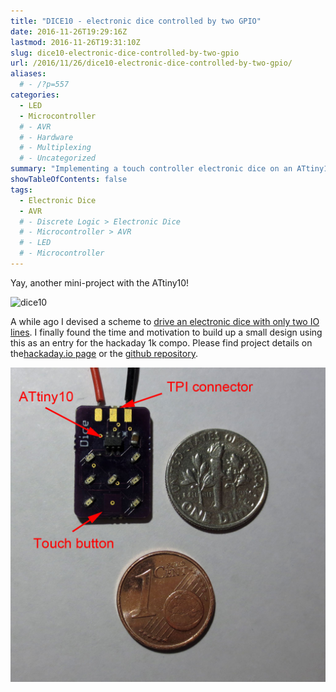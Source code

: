 ```yaml
---
title: "DICE10 - electronic dice controlled by two GPIO"
date: 2016-11-26T19:29:16Z
lastmod: 2016-11-26T19:31:10Z
slug: dice10-electronic-dice-controlled-by-two-gpio
url: /2016/11/26/dice10-electronic-dice-controlled-by-two-gpio/
aliases:
  # - /?p=557
categories:
  - LED
  - Microcontroller
  # - AVR
  # - Hardware
  # - Multiplexing
  # - Uncategorized
summary: "Implementing a touch controller electronic dice on an ATtiny10 using PlexingPlus."
showTableOfContents: false
tags:
  - Electronic Dice
  - AVR
  # - Discrete Logic > Electronic Dice
  # - Microcontroller > AVR
  # - LED
  # - Microcontroller
---
```


Yay,  another mini-project with the ATtiny10!

<img src="dice10.gif" alt="dice10" />

A while ago I devised a scheme to [drive an electronic dice with only two IO lines](https://cpldcpu.wordpress.com/2015/05/24/plexingplus/). I finally found the time and motivation to build up a small design using this as an entry for the hackaday 1k compo. Please find project details on the[hackaday.io page](https://hackaday.io/project/18595-dice10) or the [github repository](https://github.com/cpldcpu/Dice10).

![dice10_withtext](dice10_withtext.jpg)
